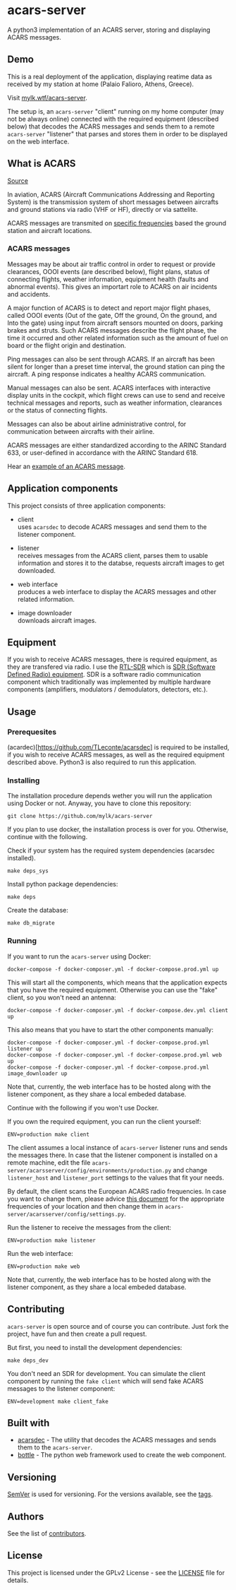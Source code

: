# acars-server

A python3 implementation of an ACARS server, storing and displaying ACARS messages.

## Demo

This is a real deployment of the application, displaying reatime data as received by my station at home (Palaio Falioro, Athens, Greece).

Visit [mylk.wtf/acars-server](http://mylk.wtf/acars-server).

The setup is, an `acars-server` "client" running on my home computer (may not be always online) connected with the required equipment (described below) that decodes the ACARS messages and sends them to a remote `acars-server` "listener" that parses and stores them in order to be displayed on the web interface.

## What is ACARS

[Source](https://en.wikipedia.org/wiki/ACARS)

In aviation, ACARS (Aircraft Communications Addressing and Reporting System) is the transmission system of short messages between aircrafts and ground stations via radio (VHF or HF), directly or via sattelite.

ACARS messages are transmited on [specific frequencies](https://www.acarsd.org/ACARS_frequencies.html) based the ground station and aircraft locations.

### ACARS messages

Messages may be about air traffic control in order to request or provide clearances, OOOI events (are described below), flight plans, status of connecting flights, weather information, equipment health (faults and abnormal events). This gives an importart role to ACARS on air incidents and accidents.

A major function of ACARS is to detect and report major flight phases, called OOOI events (Out of the gate, Off the ground, On the ground, and Into the gate) using input from aircraft sensors mounted on doors, parking brakes and struts. Such ACARS messages describe the flight phase, the time it occurred and other related information such as the amount of fuel on board or the flight origin and destination.

Ping messages can also be sent through ACARS. If an aircraft has been silent for longer than a preset time interval, the ground station can ping the aircraft. A ping response indicates a healthy ACARS communication.

Manual messages can also be sent. ACARS interfaces with interactive display units in the cockpit, which flight crews can use to send and receive technical messages and reports, such as weather information, clearances or the status of connecting flights.

Messages can also be about airline administrative control, for communication between aircrafts with their airline.

ACARS messages are either standardized according to the ARINC Standard 633, or user-defined in accordance with the ARINC Standard 618.

Hear an [example of an ACARS message](https://en.wikipedia.org/wiki/File:Acars_sample.ogg). 

## Application components

This project consists of three application components:

- client  
uses `acarsdec` to decode ACARS messages and send them to the listener component.
  
- listener  
receives messages from the ACARS client, parses them to usable information and stores it to the databse, requests aircraft images to get downloaded.
  
- web interface  
produces a web interface to display the ACARS messages and other related information.

- image downloader  
downloads aircraft images.

## Equipment

If you wish to receive ACARS messages, there is required equipment, as they are transfered via radio. I use the [RTL-SDR](https://www.amazon.com/RTL-SDR-Blog-RTL2832U-Software-Defined/dp/B011HVUEME) which is [SDR (Software Defined Radio) equipment](https://en.wikipedia.org/wiki/Software-defined_radio). SDR is a software radio communication component which traditionally was implemented by multiple hardware components (amplifiers, modulators / demodulators, detectors, etc.).

## Usage

### Prerequesites

(acardec)[https://github.com/TLeconte/acarsdec] is required to be installed, if you wish to receive ACARS messages, as well as the required equipment described above. Python3 is also required to run this application.

### Installing

The installation procedure depends wether you will run the application using Docker or not. Anyway, you have to clone this repository:

```
git clone https://github.com/mylk/acars-server
```

If you plan to use docker, the installation process is over for you. Otherwise, continue with the following.

Check if your system has the required system dependencies (acarsdec installed).

```
make deps_sys
```

Install python package dependencies:

```
make deps
```

Create the database:

```
make db_migrate
```

### Running

If you want to run the `acars-server` using Docker:

```
docker-compose -f docker-composer.yml -f docker-compose.prod.yml up
```

This will start all the components, which means that the application expects that you have the required equipment. Otherwise you can use the "fake" client, so you won't need an antenna:

```
docker-compose -f docker-composer.yml -f docker-compose.dev.yml client up
```

This also means that you have to start the other components manually:

```
docker-compose -f docker-composer.yml -f docker-compose.prod.yml listener up
docker-compose -f docker-composer.yml -f docker-compose.prod.yml web up
docker-compose -f docker-composer.yml -f docker-compose.prod.yml image_downloader up
```

Note that, currently, the web interface has to be hosted along with the listener component, as they share a local embeded database.

Continue with the following if you won't use Docker.

If you own the required equipment, you can run the client yourself:

```
ENV=production make client
```

The client assumes a local instance of `acars-server` listener runs and sends the messages there. In case that the listener component is installed on a remote machine, edit the file `acars-server/acarsserver/config/environments/production.py` and change `listener_host` and `listener_port` settings to the values that fit your needs.

By default, the client scans the European ACARS radio frequencies. In case you want to change them, please advice [this document](https://www.acarsd.org/ACARS_frequencies.html) for the appropriate frequencies of your location and then change them in `acars-server/acarsserver/config/settings.py`.

Run the listener to receive the messages from the client:

```
ENV=production make listener
```

Run the web interface:

```
ENV=production make web
```

Note that, currently, the web interface has to be hosted along with the listener component, as they share a local embeded database.


## Contributing

`acars-server` is open source and of course you can contribute. Just fork the project, have fun and then create a pull request.

But first, you need to install the development dependencies:

```
make deps_dev
```

You don't need an SDR for development. You can simulate the client component by running the `fake client` which will send fake ACARS messages to the listener component:

```
ENV=development make client_fake
```

## Built with

- [acarsdec](https://github.com/TLeconte/acarsdec) - The utility that decodes the ACARS messages and sends them to the `acars-server`.
- [bottle](https://bottlepy.org/docs/dev/) - The python web framework used to create the web component.

## Versioning

[SemVer](http://semver.org/) is used for versioning. For the versions available, see the [tags](https://github.com/mylk/acars-server/tags).

## Authors

See the list of [contributors](https://github.com/mylk/acars-server/contributors).

## License

This project is licensed under the GPLv2 License - see the [LICENSE](https://github.com/mylk/acars-server/blob/master/LICENSE) file for details.
